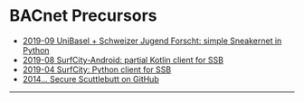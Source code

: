 # BACnet Precursors

- [2019-09 UniBasel + Schweizer Jugend Forscht: simple Sneakernet in Python](./2019_09-sneakernet)
- [2019-08 SurfCity-Android: partial Kotlin client for SSB](https://github.com/ckschim/SurfCity-Android)
- [2019-04 SurfCity: Python client for SSB](https://github.com/cn-uofbasel/SurfCity)
- [2014... Secure Scuttlebutt on GitHub](https://github.com/ssbc)

---
